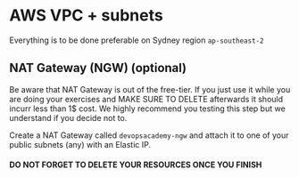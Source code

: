 # AWS VPC + subnets

Everything is to be done preferable on Sydney region `ap-southeast-2`

## NAT Gateway (NGW) (optional)

Be aware that NAT Gateway is out of the free-tier. If you just use it while you are doing your exercises and MAKE SURE TO DELETE afterwards it should incurr less than 1$ cost. We highly recommend you testing this step but we understand if you decide not to.

Create a NAT Gateway called `devopsacademy-ngw` and attach it to one of your public subnets (any) with an Elastic IP. 

#### DO NOT FORGET TO DELETE YOUR RESOURCES ONCE YOU FINISH
